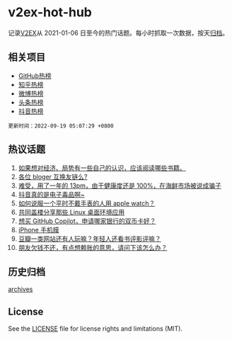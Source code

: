 # v2ex-hot-hub

 记录[V2EX](https://www.v2ex.com/)从 2021-01-06 日至今的热门话题。每小时抓取一次数据，按天[归档](archives)。
 
 ## 相关项目

- [GitHub热榜](https://github.com/lonnyzhang423/github-hot-hub)
- [知乎热榜](https://github.com/lonnyzhang423/zhihu-hot-hub)
- [微博热榜](https://github.com/lonnyzhang423/weibo-hot-hub)
- [头条热榜](https://github.com/lonnyzhang423/toutiao-hot-hub)
- [抖音热榜](https://github.com/lonnyzhang423/douyin-hot-hub)


 `更新时间：2022-09-19 05:07:29 +0800`

## 热议话题

1. [如果想对经济、局势有一些自己的认识，应该阅读哪些书籍。](https://www.v2ex.com/t/881086)
1. [各位 bloger 互换友链么?](https://www.v2ex.com/t/880945)
1. [难受，用了一年的 13pm，由于健康度还是 100%，在海鲜市场被说成骗子](https://www.v2ex.com/t/881004)
1. [抖音真的是电子毒品啊~](https://www.v2ex.com/t/881063)
1. [如何说服一个平时不戴手表的人用 apple watch？](https://www.v2ex.com/t/880950)
1. [共同盖楼分享那些 Linux 桌面环境应用](https://www.v2ex.com/t/880985)
1. [想买 GitHub Copilot，申请哪家银行的双币卡好？](https://www.v2ex.com/t/880961)
1. [iPhone 手机膜](https://www.v2ex.com/t/880975)
1. [豆瓣一类网站还有人玩嘛？年轻人还看书评影评嘛？](https://www.v2ex.com/t/880990)
1. [朋友欠钱不还，有点想赖账的意思，请问下该怎么办？](https://www.v2ex.com/t/881075)

## 历史归档

[archives](archives)

## License

See the [LICENSE](LICENSE) file for license rights and limitations (MIT).
